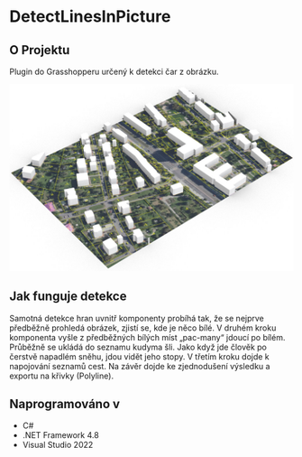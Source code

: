 # DetectLinesInPicture
## O Projektu
Plugin do Grasshopperu určený k detekci čar z obrázku.

![priklad](https://github.com/HynPl/DetectLinesInPicture/blob/main/images/vizualizace.jpg?raw=true)

## Jak funguje detekce
Samotná detekce hran uvnitř komponenty probíhá tak, že se nejprve předběžně prohledá obrázek, zjistí se, kde je něco bílé. V druhém kroku komponenta vyšle z předběžných bílých míst „pac-many“ jdoucí po bílém. Průběžně se ukládá do seznamu kudyma šli. Jako když jde člověk po čerstvě napadlém sněhu, jdou vidět jeho stopy. V třetím kroku dojde k napojování seznamů cest. Na závěr dojde ke zjednodušení výsledku a exportu na křivky (Polyline).

## Naprogramováno v
- C# 
- .NET Framework 4.8
- Visual Studio 2022

